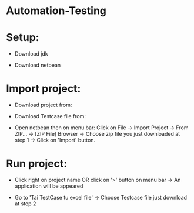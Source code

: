 # Automation-Testing

# Setup:

- Download jdk

- Download netbean

# Import project:

- Download project from: 

- Download Testcase file from: 

- Open netbean then on menu bar: Click on File -> Import Project -> From ZIP... -> [ZIP File] Browser -> Choose zip file you just downloaded at step 1 -> Click on 'Import' button.

# Run project:

- Click right on project name OR click on '>' button on menu bar -> An application will be appeared

- Go to 'Tai TestCase tu excel file' -> Choose Testcase file just download at step 2 
